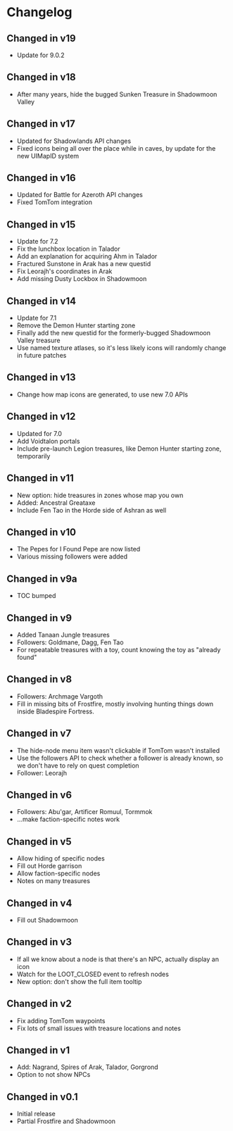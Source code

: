 # Changelog

## Changed in v19

* Update for 9.0.2

## Changed in v18

* After many years, hide the bugged Sunken Treasure in Shadowmoon Valley

## Changed in v17

* Updated for Shadowlands API changes
* Fixed icons being all over the place while in caves, by update for the new UIMapID system

## Changed in v16

* Updated for Battle for Azeroth API changes
* Fixed TomTom integration

## Changed in v15

* Update for 7.2
* Fix the lunchbox location in Talador
* Add an explanation for acquiring Ahm in Talador
* Fractured Sunstone in Arak has a new questid
* Fix Leorajh's coordinates in Arak
* Add missing Dusty Lockbox in Shadowmoon

## Changed in v14

* Update for 7.1
* Remove the Demon Hunter starting zone
* Finally add the new questid for the formerly-bugged Shadowmoon Valley treasure
* Use named texture atlases, so it's less likely icons will randomly change in future patches

## Changed in v13

* Change how map icons are generated, to use new 7.0 APIs

## Changed in v12

* Updated for 7.0
* Add Voidtalon portals
* Include pre-launch Legion treasures, like Demon Hunter starting zone, temporarily

## Changed in v11

* New option: hide treasures in zones whose map you own
* Added: Ancestral Greataxe
* Include Fen Tao in the Horde side of Ashran as well

## Changed in v10

* The Pepes for I Found Pepe are now listed
* Various missing followers were added

## Changed in v9a

* TOC bumped

## Changed in v9

* Added Tanaan Jungle treasures
* Followers: Goldmane, Dagg, Fen Tao
* For repeatable treasures with a toy, count knowing the toy as "already found"

## Changed in v8

* Followers: Archmage Vargoth
* Fill in missing bits of Frostfire, mostly involving hunting things down inside
  Bladespire Fortress.

## Changed in v7

* The hide-node menu item wasn't clickable if TomTom wasn't installed
* Use the followers API to check whether a follower is already known, so we
  don't have to rely on quest completion
* Follower: Leorajh

## Changed in v6

* Followers: Abu'gar, Artificer Romuul, Tormmok
* ...make faction-specific notes work

## Changed in v5

* Allow hiding of specific nodes
* Fill out Horde garrison
* Allow faction-specific nodes
* Notes on many treasures

## Changed in v4

* Fill out Shadowmoon

## Changed in v3

* If all we know about a node is that there's an NPC, actually display an icon
* Watch for the LOOT_CLOSED event to refresh nodes
* New option: don't show the full item tooltip

## Changed in v2

* Fix adding TomTom waypoints
* Fix lots of small issues with treasure locations and notes

## Changed in v1

* Add: Nagrand, Spires of Arak, Talador, Gorgrond
* Option to not show NPCs

## Changed in v0.1

* Initial release
* Partial Frostfire and Shadowmoon
